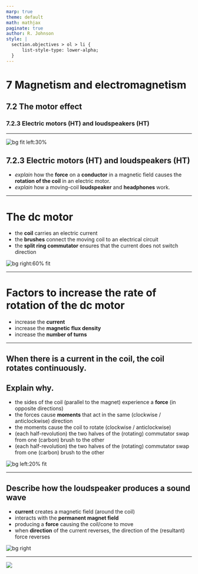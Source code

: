 ```yaml
---
marp: true
theme: default
math: mathjax
paginate: true
author: R. Johnson
style: |
  section.objectives > ol > li {
      list-style-type: lower-alpha;
  }
---
```


# 7 Magnetism and electromagnetism

## 7.2 The motor effect

### 7.2.3 Electric motors (HT) and loudspeakers (HT)

---

<!-- _class: objectives -->

![bg fit left:30%](https://upload.wikimedia.org/wikipedia/commons/0/04/Electric_motor_cycle_2.png)

## 7.2.3 Electric motors (HT) and loudspeakers (HT)

- _explain_ how the **force** on a **conductor** in a magnetic field causes the **rotation of the coil** in an electric motor.
- _explain_ how a moving-coil **loudspeaker** and **headphones** work.

---

# The dc motor

- the **coil** carries an electric current
- the **brushes** connect the moving coil to an electrical circuit
- the **split ring commutator** ensures that the current does not switch direction

![bg right:60% fit](https://cdn.savemyexams.co.uk/cdn-cgi/image/w=1920,f=auto/uploads/2020/05/The-electric-motor.png)

---

# Factors to increase the rate of rotation of the dc motor

- increase the **current**
- increase the **magnetic flux density**
- increase the **number of turns**

---

## When there is a current in the coil, the coil rotates continuously.

## Explain why.

- the sides of the coil (parallel to the magnet) experience a **force** (in opposite directions)
- the forces cause **moments** that act in the same (clockwise / anticlockwise) direction
- the moments cause the coil to rotate (clockwise / anticlockwise)
- (each half-revolution) the two halves of the (rotating) commutator swap from one (carbon) brush to the other
- (each half-revolution) the two halves of the (rotating) commutator swap from one (carbon) brush to the other

![bg left:20% fit](https://cdn.savemyexams.co.uk/cdn-cgi/image/w=1920,f=auto/uploads/2020/05/The-electric-motor.png)

---

## Describe how the loudspeaker produces a sound wave

- **current** creates a magnetic field (around the coil)
- interacts with the **permanent magnet field**
- producing a **force** causing the coil/cone to move
- when **direction** of the current reverses, the direction of the (resultant) force reverses

![bg right](https://cdn.savemyexams.co.uk/cdn-cgi/image/w=1920,f=auto/uploads/2021/07/loudspeaker-cross-section.png)

---

![](https://storage.googleapis.com/pivot-app/IGCSECIE/June%202006%20QP%20-%20Paper%201%20CIE%20Physics%20IGCSE/Q35.png)
